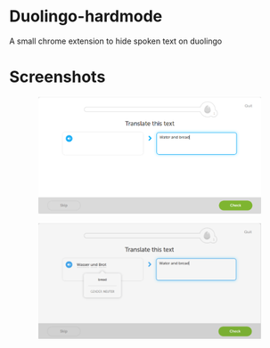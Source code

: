# Duolingo-hardmode
A small chrome extension to hide spoken text on duolingo

# Screenshots
<p align="center">
    <img src="screenshots/example.png" alt="Text is hidden" width="400"/>
</p>

<p align="center">
    <img src="screenshots/example-hover.png" alt="Until you hover over it" width="400"/>
</p>

#
